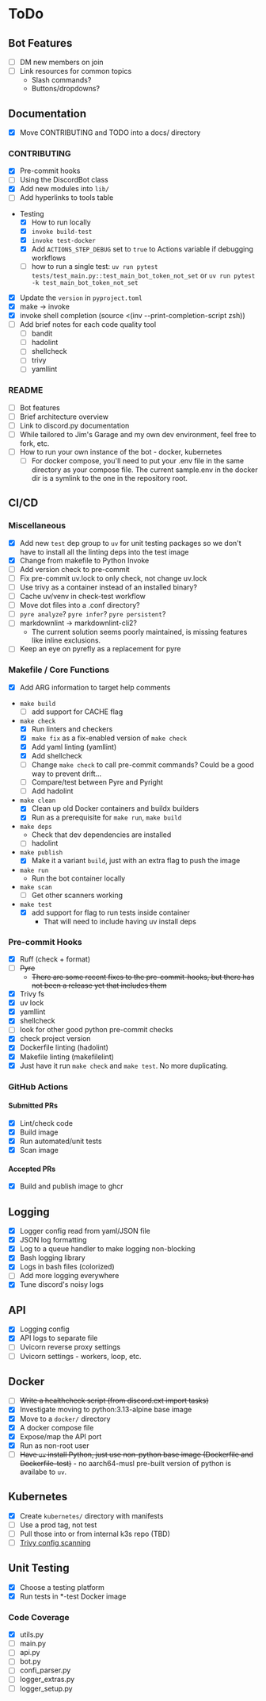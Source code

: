 # ToDo

## Bot Features

- [ ] DM new members on join
- [ ] Link resources for common topics
   - Slash commands?
   - Buttons/dropdowns?

## Documentation

- [x] Move CONTRIBUTING and TODO into a docs/ directory

### CONTRIBUTING

- [x] Pre-commit hooks
- [ ] Using the DiscordBot class
- [x] Add new modules into `lib/`
- [ ] Add hyperlinks to tools table
- Testing
   - [x] How to run locally
   - [x] `invoke build-test`
   - [x] `invoke test-docker`
   - [x] Add `ACTIONS_STEP_DEBUG` set to `true` to Actions variable if debugging
     workflows
   - [ ] how to run a single test: `uv run pytest tests/test_main.py::test_main_bot_token_not_set`
     or `uv run pytest -k test_main_bot_token_not_set`
- [x] Update the `version` in `pyproject.toml`
- [x] make -> invoke
- [x] invoke shell completion (source <(inv --print-completion-script zsh))
- [ ] Add brief notes for each code quality tool
   - [ ] bandit
   - [ ] hadolint
   - [ ] shellcheck
   - [ ] trivy
   - [ ] yamllint

### README

- [ ] Bot features
- [ ] Brief architecture overview
- [ ] Link to discord.py documentation
- [ ] While tailored to Jim's Garage and my own dev environment, feel free to
      fork, etc.
- [ ] How to run your own instance of the bot - docker, kubernetes
   - [ ] For docker compose, you'll need to put your .env file in the same
         directory as your compose file. The current sample.env in the docker
         dir is a symlink to the one in the repository root.

## CI/CD

### Miscellaneous

- [x] Add new `test` dep group to `uv` for unit testing packages so we don't
      have to install all the linting deps into the test image
- [x] Change from makefile to Python Invoke
- [ ] Add version check to pre-commit
- [ ] Fix pre-commit uv.lock to only check, not change uv.lock
- [ ] Use trivy as a container instead of an installed binary?
- [ ] Cache uv/venv in check-test workflow
- [ ] Move dot files into a .conf directory?
- [ ] `pyre analyze`? `pyre infer`? `pyre persistent`?
- [ ] markdownlint -> markdownlint-cli2?
   - The current solution seems poorly maintained, is missing features like
     inline exclusions.
- [ ] Keep an eye on pyrefly as a replacement for pyre

### Makefile / Core Functions

- [x] Add ARG information to target help comments
- `make build`
   - [ ] add support for CACHE flag
- `make check`
   - [x] Run linters and checkers
   - [x] `make fix` as a fix-enabled version of `make check`
   - [x] Add yaml linting (yamllint)
   - [x] Add shellcheck
   - [ ] Change `make check` to call pre-commit commands?
         Could be a good way to prevent drift...
   - [ ] Compare/test between Pyre and Pyright
   - [ ] Add hadolint
- `make clean`
   - [x] Clean up old Docker containers and buildx builders
   - [x] Run as a prerequisite for `make run`, `make build`
- `make deps`
   - Check that dev dependencies are installed
   - [ ] hadolint
- `make publish`
   - [x] Make it a variant `build`, just with an extra flag to push the image
- `make run`
   - Run the bot container locally
- `make scan`
   - [ ] Get other scanners working
- `make test`
   - [x] add support for flag to run tests inside container
      - That will need to include having uv install deps

### Pre-commit Hooks

- [x] Ruff (check + format)
- [ ] ~~Pyre~~
   - ~~There are some recent fixes to the pre-commit-hooks,
     but there has not been a release yet that includes them~~
- [x] Trivy fs
- [x] uv lock
- [x] yamllint
- [x] shellcheck
- [ ] look for other good python pre-commit checks
- [x] check project version
- [x] Dockerfile linting (hadolint)
- [x] Makefile linting (makefilelint)
- [x] Just have it run `make check` and `make test`. No more duplicating.

### GitHub Actions

#### Submitted PRs

- [x] Lint/check code
- [x] Build image
- [x] Run automated/unit tests
- [x] Scan image

#### Accepted PRs

- [x] Build and publish image to ghcr

## Logging

- [x] Logger config read from yaml/JSON file
- [x] JSON log formatting
- [x] Log to a queue handler to make logging non-blocking
- [x] Bash logging library
- [x] Logs in bash files (colorized)
- [ ] Add more logging everywhere
- [x] Tune discord's noisy logs

## API

- [x] Logging config
- [x] API logs to separate file
- [ ] Uvicorn reverse proxy settings
- [ ] Uvicorn settings - workers, loop, etc.

## Docker

- [ ] ~~Write a healthcheck script (from discord.ext import tasks)~~
- [x] Investigate moving to python:3.13-alpine base image
- [x] Move to a `docker/` directory
- [x] A docker compose file
- [x] Expose/map the API port
- [x] Run as non-root user
- [ ] ~~Have `uv` install Python, just use non-python base image
      (Dockerfile and Dockerfile-test)~~ - no aarch64-musl pre-built version
      of python is availabe to `uv`.

## Kubernetes

- [x] Create `kubernetes/` directory with manifests
- [ ] Use a prod tag, not test
- [ ] Pull those into or from internal k3s repo (TBD)
- [ ] [Trivy config scanning](https://trivy.dev/v0.57/docs/scanner/misconfiguration/)

## Unit Testing

- [x] Choose a testing platform
- [x] Run tests in *-test Docker image

### Code Coverage

- [x] utils.py
- [ ] main.py
- [ ] api.py
- [ ] bot.py
- [ ] confi_parser.py
- [ ] logger_extras.py
- [ ] logger_setup.py
